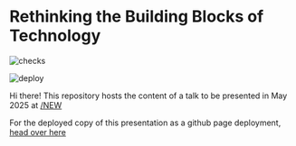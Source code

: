 # Rethinking the Building Blocks of Technology

![checks](https://github.com/JayRovacsek/slashnew-presentation-may-2025/.github/workflows/checks.yaml/badge.svg)

![deploy](https://github.com/JayRovacsek/slashnew-presentation-may-2025/.github/workflows/deploy.yaml/badge.svg)

Hi there! This repository hosts the content of a talk to be presented in
May 2025 at [/NEW](http://slashnew.tech/)

For the deployed copy of this presentation as a github page deployment, [head over here](https://jayrovacsek.github.io/slashnew-presentation-may-2025/#/)

